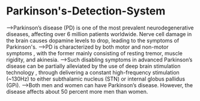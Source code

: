 # Parkinson's-Detection-System
   
   -->Parkinson’s disease (PD) is one of the most prevalent neurodegenerative diseases, affecting over 6 million patients worldwide. Nerve cell damage in the brain causes dopamine levels to drop, leading to the symptoms of Parkinson's. 
   -->PD is characterized by both motor and non-motor symptoms , with the former mainly consisting of resting tremor, muscle rigidity, and akinesia. 
   -->Such disabling symptoms in advanced Parkinson’s disease can be partially alleviated by the use of deep brain stimulation technology , through delivering a constant high-frequency stimulation (~130Hz) to either subthalamic nucleus (STN) or internal globus pallidus (GPi).
   -->Both men and women can have Parkinson’s disease. However, the disease affects about 50 percent more men than women.

